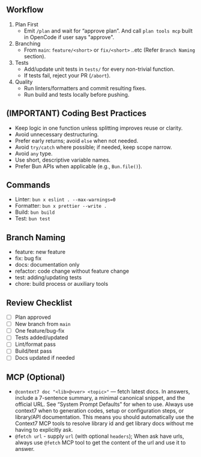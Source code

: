 ## Workflow

1. Plan First
   - Emit `/plan` and wait for “approve plan”. And call `plan tools mcp` built in OpenCode if user says "approve".
2. Branching
   - From `main`: `feature/<short>` or `fix/<short>` ..etc (Refer `Branch Naming` section).
3. Tests
   - Add/update unit tests in `tests/` for every non-trivial function.
   - If tests fail, reject your PR (`/abort`).
4. Quality
   - Run linters/formatters and commit resulting fixes.
   - Run build and tests locally before pushing.

## (IMPORTANT) Coding Best Practices

- Keep logic in one function unless splitting improves reuse or clarity.
- Avoid unnecessary destructuring.
- Prefer early returns; avoid `else` when not needed.
- Avoid `try/catch` where possible; if needed, keep scope narrow.
- Avoid `any` type.
- Use short, descriptive variable names.
- Prefer Bun APIs when applicable (e.g., `Bun.file()`).

## Commands

- Linter: `bun x eslint . --max-warnings=0`
- Formatter: `bun x prettier --write .`
- Build: `bun build`
- Test: `bun test`

## Branch Naming

- feature: new feature
- fix: bug fix
- docs: documentation only
- refactor: code change without feature change
- test: adding/updating tests
- chore: build process or auxiliary tools

## Review Checklist

- [ ] Plan approved
- [ ] New branch from `main`
- [ ] One feature/bug-fix
- [ ] Tests added/updated
- [ ] Lint/format pass
- [ ] Build/test pass
- [ ] Docs updated if needed

## MCP (Optional)

- `@context7 doc "<lib>@<ver> <topic>"` — fetch latest docs. In answers, include
  a 7-sentence summary, a minimal canonical snippet, and the official URL. See
  “System Prompt Defaults” for when to use.
  Always use context7 when to generation codes, setup or configuration steps, or
  library/API documentation. This means you should automatically use the Context7 MCP
  tools to resolve library id and get library docs without me having to explicitly ask.
- `@fetch url` - supply `url` (with optional `headers`);
  When ask have urls, always use `@fetch` MCP tool to get the content of the url and use it to answer.
